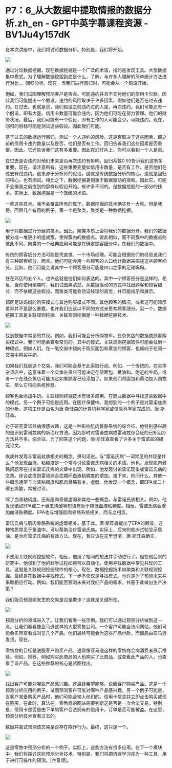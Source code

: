 # P7：6_从大数据中提取情报的数据分析.zh_en - GPT中英字幕课程资源 - BV1Ju4y157dK

在本次讲座中，我们将讨论数据分析。特别是，我们将开始。

![](img/453485bcfeda29a06b0e97df8113ad0e_1.png)

通过讨论数据挖掘。现在数据挖掘是一个广泛的术语，指的是发现工具。大型数据集中模式。为了理解数据挖掘到底是什么，了解。与许多人理解的简单统计方法进行对比，。回归分析。现在，当我们进行回归时，可能会从一个假设开始。

例如，我们试图理解预测客户是否会。可能违约并且不支付他们的信用卡欠款。因此我们可能提出一个假设。违约的风险取决于许多因素，例如他们是否在过去违约。在过去。也就是说，我们假设之前违约过的人是。再次违约。我们可能还有一个假设，即有大量。信用卡数量可能会违约，因为他们可能在努力管理。他们的财务状况。最后，我们可能有一个假设，即有工作的人可能会少。可能违约。现在，回归的目标可能是测试这些假设。因此我们可能。

基于过去的数据运行回归，测试一个人违约的风险。这是否取决于这些因素，即之前的信用卡违约数量以及是否。他们是否有工作。回归告诉我们这些因素是否重要。因此。它还告诉我们这有多重要。因此在幻灯片上，你可以看到一个人是否。

在过去是否违约对他们未来是否再次违约有影响。回归系数0.93告诉我们这有多重要。现在，请注意所有。这些重要变量如信用卡数量，是否有工作。是否他们在过去有过违约。这来源于分析师的假设。这就是传统数据分析的核心。这就是回归的核心。也有测试。相比之下，数据挖掘更侧重于数据驱动的探索。因此它。可能不会像我之前提到的那样以假设开始。有许多不同的。是数据挖掘的一部分的技术。实际上，数据挖掘是一个笼统的术语。

一些这些技术。我不会覆盖所有的属于。数据挖掘的技术确实有一大堆。但是我将。回顾几个有用的例子。第一个是聚类。聚类是一种数据挖掘。

![](img/453485bcfeda29a06b0e97df8113ad0e_3.png)

用于对数据进行分组的技术。因此，聚类本质上会将我们的数据分开。我们的数据被分成一堆更小的组或簇，使得簇内的数据点。彼此相似，而不同簇中的数据点则彼此不同。聚类的一个经典应用可能是在确定顾客细分中，在我们的数据中。

传统的顾客细分方法可能是凭直觉。一个市场经理。可能会根据他们的经验说我们有三种顾客细分。而且。他们可能会用一些顾客的人口统计数据来描述这些顾客细分。比如。他们可能会说其中一个顾客细分可能是四口之家的足球妈妈。

住在郊区的五个人。也许这就是他们如何表达的。其中一个顾客细分是这样的。相反，当你使用聚类时，我们试图弄清楚。从数据驱动的方式中找出顾客和顾客细分，而不依赖这些假设。而聚类可能会验证经理的直觉，并可能指示和展示。

郊区足球妈妈的购买模式与其他购买模式不同。其他顾客的情况。或者这可能暗示差异并不是那么重要。也许我们应该以不同的方式来思考顾客细分。另一个。数据挖掘工具是关联规则挖掘。关联规则挖掘是一种数据挖掘技术。

![](img/453485bcfeda29a06b0e97df8113ad0e_5.png)

找到数据中常见的共现。例如，我们可能会分析购物车。在杂货店的数据或顾客购买模式中。我们可能会查看常见的。其中的模式。关联规则挖掘软件可能会找到一种模式，例如人们。在一笔交易中倾向于购买面包和黄油的顾客，也倾向于在同一交易中购买牛奶。

如果我们找到这个交易，我们可能会基于此采取行动。例如，一个传统的。在实体杂货店中，这意味着一个实体杂货店可能决定存货面包、黄油和。附近的牛奶。或者一个在线杂货店可能决定如果顾客已经添加了。如果他们将面包和黄油加入购物车，那么它将向系统推荐。

顾客也会添加牛奶。关联规则挖掘技术有很多应用。在商业数据中寻找这些数据中的模式。另一个例子可能是应用。在医疗保健中。我想到的一个例子是对雷诺兹病的分析。这项工作是由名为唐·斯旺森的计算机科学家或信息科学家完成的。唐·斯旺森。

对于研究雷诺兹病很感兴趣，这是一种影响肌肉骨骼系统的综合征。他特别感兴趣的是识别雷诺兹病的新治疗方法。因为那时对雷诺兹病或雷诺兹综合征的已知治疗方法并不多。综合征。为了回答这个问题，唐·斯旺森查看了许多关于雷诺兹的研究论文。

疾病并发现与雷诺兹病相关的概念。换句话说。与“雷诺氏病”一词常见的共现是什么？他发现血液。粘稠度是一个常与讨论雷诺氏病相关的术语。他也。发现肌肉骨骼问题常在讨论雷诺氏病的文章中出现。例如，他发现讨论雷诺现象或雷诺氏病的文章。综合症提到雷诺综合症期间血液粘稠度的增加。接下来，他问什么。其他一些概念通常与血液粘稠度和肌肉骨骼有关。虚弱。他发现一个概念，即EPA或二十碳五烯酸，常被讨论。

除了血液粘稠度，还有肌肉骨骼虚弱和其他一些概念。与雷诺氏病相关。例如。他发现诸如EPA或二十碳五烯酸等短语有助于降低血液粘稠度。相反。雷诺氏病会增加血液粘稠度。EPA也与增强肌肉骨骼系统相关，而与之相反。

雷诺氏病与肌肉骨骼系统的虚弱相关。基于此。唐·斯旺森提出了EPA的假设，这种物质常见于鱼油中。可以帮助治疗雷诺氏病。实际上，后来的临床试验显示鱼油。是治疗雷诺氏病的有效方法。现在，我应该在这里澄清，唐·斯旺森确实。



![](img/453485bcfeda29a06b0e97df8113ad0e_7.png)

不使用关联规则挖掘软件。相反，他用了相同的想法并手动进行了。但在他后来的研究中，他谈到了他的科学过程如何可以自动化。使用寻找数据中常见共现的工具。这就是关联规则挖掘软件的核心。现在。数据挖掘技术如聚类和关联规则挖掘。最终是在数据中寻找模式。下一步不仅仅是寻找模式。也许是为了预测未来并采取相应行动。例如。我们能否预测未来对我们产品的需求，并基于此做出生产决策？

我们能否预测刚发生的交易是否是欺诈？这就是关键所在。

![](img/453485bcfeda29a06b0e97df8113ad0e_9.png)

预测分析的领域进入了。让我们看看一些示例。我们可以通过预测分析做到这一点。让我们看看像亚马逊这样的大型零售公司。一个客户可能会访问网站。他们可能会实际查看或浏览几个产品。他们最终可能会为这些产品付款，而商品由亚马逊发货。现在。

零售商的目标是说服客户购买产品。通常像亚马逊这样的零售商会向消费者展示推荐。例如。推荐，例如购买此商品的人也购买了此商品，或查看此产品的人。也查看了该产品。在这些推荐的核心是试图找出。

![](img/453485bcfeda29a06b0e97df8113ad0e_11.png)

找出客户可能对哪些产品感兴趣。这最终希望能够。说服客户购买产品。这是一个预测分析应用的例子。试图预测客户可能对哪种产品感兴趣。另一个例子可能是，当客户准备购买产品时，他们可能会输入他们的。信用卡信息并立即点击购买或现在购买。在此时，算法在。零售商的网站需要判断这是否是一次合法交易。特别是，信用卡是否是由下单的客户合法拥有的信用卡。订单是否可能被盗。在这里，预测分析技术查看过去的。

数据并尝试预测该交易是否存在欺诈行为。最终，这只是一个。

![](img/453485bcfeda29a06b0e97df8113ad0e_13.png)

这是零售中预测分析的一个例子。实际上，这些方法有很多应用。在下一个模块中，我们将探讨这些预测分析技术。特别是。我们将把机器学习视为一种工具，用于进行可操作的预测。[空音频]。
